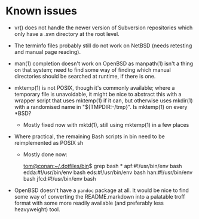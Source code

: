 Known issues
============

*   vr() does not handle the newer version of Subversion repositories which
    only have a .svn directory at the root level.
*   The terminfo files probably still do not work on NetBSD (needs retesting
    and manual page reading).
*   man(1) completion doesn't work on OpenBSD as manpath(1) isn't a thing on
    that system; need to find some way of finding which manual directories
    should be searched at runtime, if there is one.
*   mktemp(1) is not POSIX, though it's commonly available; where a temporary
    file is unavoidable, it might be nice to abstract this with a wrapper
    script that uses mktemp(1) if it can, but otherwise uses mkdir(1) with a
    randomised name in "${TMPDIR:-/tmp}". Is mktemp(1) on every *BSD?
    -   Mostly fixed now with mktd(1), still using mktemp(1) in a few places
*   Where practical, the remaining Bash scripts in bin need to be reimplemented
    as POSIX sh
    -   Mostly done now:

        [tom@conan:~/.dotfiles/bin](git:master)$ grep bash *
        apf:#!/usr/bin/env bash
        edda:#!/usr/bin/env bash
        eds:#!/usr/bin/env bash
        han:#!/usr/bin/env bash
        jfcd:#!/usr/bin/env bash

*   OpenBSD doesn't have a `pandoc` package at all. It would be nice to find
    some way of converting the README.markdown into a palatable troff format
    with some more readily available (and preferably less heavyweight) tool.
